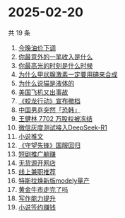 # 2025-02-20

共 19 条

<!-- BEGIN -->
<!-- 最后更新时间 Thu Feb 20 2025 17:10:28 GMT+0800 (China Standard Time) -->

1. [今晚油价下调](https://www.zhihu.com/search?q=%E4%BB%8A%E6%99%9A%E6%B2%B9%E4%BB%B7%E4%B8%8B%E8%B0%83)
1. [你最意外的一笔收入是什么](https://www.zhihu.com/search?q=%E4%BD%A0%E6%9C%80%E6%84%8F%E5%A4%96%E7%9A%84%E4%B8%80%E7%AC%94%E6%94%B6%E5%85%A5%E6%98%AF%E4%BB%80%E4%B9%88)
1. [你最高光的时刻是什么时候](https://www.zhihu.com/search?q=%E4%BD%A0%E6%9C%80%E9%AB%98%E5%85%89%E7%9A%84%E6%97%B6%E5%88%BB%E6%98%AF%E4%BB%80%E4%B9%88%E6%97%B6%E5%80%99)
1. [为什么甲状腺激素一定要用碘来合成](https://www.zhihu.com/search?q=%E4%B8%BA%E4%BB%80%E4%B9%88%E7%94%B2%E7%8A%B6%E8%85%BA%E6%BF%80%E7%B4%A0%E4%B8%80%E5%AE%9A%E8%A6%81%E7%94%A8%E7%A2%98%E6%9D%A5%E5%90%88%E6%88%90)
1. [为什么说猫是液体的](https://www.zhihu.com/search?q=%E4%B8%BA%E4%BB%80%E4%B9%88%E8%AF%B4%E7%8C%AB%E6%98%AF%E6%B6%B2%E4%BD%93%E7%9A%84)
1. [美国飞机又出事故](https://www.zhihu.com/search?q=%E7%BE%8E%E5%9B%BD%E9%A3%9E%E6%9C%BA%E5%8F%88%E5%87%BA%E4%BA%8B%E6%95%85)
1. [《蛟龙行动》宣布撤档](https://www.zhihu.com/search?q=%E3%80%8A%E8%9B%9F%E9%BE%99%E8%A1%8C%E5%8A%A8%E3%80%8B%E5%AE%A3%E5%B8%83%E6%92%A4%E6%A1%A3)
1. [中国男乒突然「恐韩」](https://www.zhihu.com/search?q=%E4%B8%AD%E5%9B%BD%E7%94%B7%E4%B9%92%E7%AA%81%E7%84%B6%E3%80%8C%E6%81%90%E9%9F%A9%E3%80%8D)
1. [王健林 7702 万股权被冻结](https://www.zhihu.com/search?q=%E7%8E%8B%E5%81%A5%E6%9E%97%207702%20%E4%B8%87%E8%82%A1%E6%9D%83%E8%A2%AB%E5%86%BB%E7%BB%93)
1. [微信灰度测试接入DeepSeek-R1](https://www.zhihu.com/search?q=%E5%BE%AE%E4%BF%A1%E7%81%B0%E5%BA%A6%E6%B5%8B%E8%AF%95%E6%8E%A5%E5%85%A5DeepSeek-R1)
1. [小说推文](https://www.zhihu.com/search?q=%E5%B0%8F%E8%AF%B4%E6%8E%A8%E6%96%87)
1. [《守望先锋》国服回归](https://www.zhihu.com/search?q=%E3%80%8A%E5%AE%88%E6%9C%9B%E5%85%88%E9%94%8B%E3%80%8B%E5%9B%BD%E6%9C%8D%E5%9B%9E%E5%BD%92)
1. [短剧推广躺赚](https://www.zhihu.com/search?q=%E7%9F%AD%E5%89%A7%E6%8E%A8%E5%B9%BF%E8%BA%BA%E8%B5%9A)
1. [无货源开网店](https://www.zhihu.com/search?q=%E6%97%A0%E8%B4%A7%E6%BA%90%E5%BC%80%E7%BD%91%E5%BA%97)
1. [线上兼职推荐](https://www.zhihu.com/search?q=%E7%BA%BF%E4%B8%8A%E5%85%BC%E8%81%8C%E6%8E%A8%E8%8D%90)
1. [特斯拉焕新版modely量产](https://www.zhihu.com/search?q=%E7%89%B9%E6%96%AF%E6%8B%89%E7%84%95%E6%96%B0%E7%89%88modely%E9%87%8F%E4%BA%A7)
1. [黄金牛市走完了吗](https://www.zhihu.com/search?q=%E9%BB%84%E9%87%91%E7%89%9B%E5%B8%82%E8%B5%B0%E5%AE%8C%E4%BA%86%E5%90%97)
1. [写作能力提升](https://www.zhihu.com/search?q=%E5%86%99%E4%BD%9C%E8%83%BD%E5%8A%9B%E6%8F%90%E5%8D%87)
1. [小说签约赚钱](https://www.zhihu.com/search?q=%E5%B0%8F%E8%AF%B4%E7%AD%BE%E7%BA%A6%E8%B5%9A%E9%92%B1)

<!-- END -->
